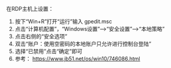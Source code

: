 在RDP主机上设置：

1. 按下“Win+R”打开“运行”输入 gpedit.msc
2. 点击“计算机配置”，“Windows设置”—>“安全设置”—>“本地策略”
3. 点击右侧的“安全选项”
4. 双击“账户：使用空密码的本地账户只允许进行控制台登陆”
5. 选择“已禁用”点击“确定”即可
6. 参考： https://www.jb51.net/os/win10/746086.html